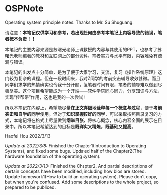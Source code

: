# OSPNote
Operating system principle notes. Thanks to Mr. Su Shuguang.

请注意：**本笔记仅供学习和参考，若出现任何由参考本笔记上内容导致的错误，笔者概不负责！！**

本笔记的主要内容来源是苏曙光老师上课教授的内容与其使用的PPT，也参考了苏曙光老师编著的教材和互联网上的部分资料。笔者实力与水平有限，内容难免有疏漏与错误。

本笔记的出发点十分简单，是为了便于大家学习，交流，复习《操作系统原理》这门较为复杂的课程。但在一段时间来，我对Z同学的考前突击辅导收效甚微。而且同学们求学的热情确实也令我十分汗颜，但笔者时间有限，笔者的辅导难以做到尽善尽美。这个项目希望能成为一个开端——软件学院同心同力，分享知识与方法，实现“传帮带”作用，这也是我的一次尝试！

所以本笔记在内容上，希望能尽量**在正文详细地诠释每一个概念与过程**，便于**考前突击和自学的同学**使用。但对于**知识掌握较好的同学**，可以采取按照目录复习的方式，本笔记将在格式上尽量做到**纲举目张**，将核心概念，核心内容全面的展示在目录中。所以本笔记希望达到的目标是**既详实又精炼，既基础又提高**。

Haofei Hou
2022/3/13

*Update at 2022/3/8:* Finished the Chapter1(Introduction to Operating Systems), and fixed some bugs. Updated half of the Chapter2(The hardware foundation of the operating system).

*Update at 2022/3/13:* Finished the Chapter2. And partial descriptions of certain concepts have been modified, including how bios are stored. Update homework1(How to build an operating system). Please don't copy, but when you're confused. Add some descriptions to the whole project, so prepared to be publiced.